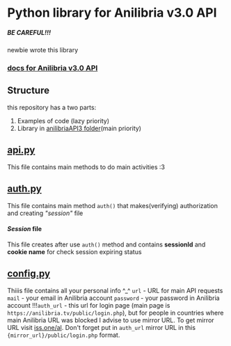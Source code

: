 # Python library for Anilibria v3.0 API
##### **BE CAREFUL!!!**
newbie wrote this library

### [docs for Anilibria v3.0 API](https://github.com/anilibria/docs/blob/master/api_v3.md)
## Structure
this repository has a two parts:
1. Examples of code (lazy priority)
2. Library in [anilibriaAPI3 folder](https://github.com/xamelea/AnilibriaAPIv3Python/tree/master/anilibriaAPI3)(main priority)
## [api.py](https://github.com/xamelea/AnilibriaAPIv3Python/blob/master/anilibriaAPI3/api.py)
This file contains main methods to do main activities :3
## [auth.py](https://github.com/xamelea/AnilibriaAPIv3Python/blob/master/anilibriaAPI3/auth.py)
This file contains main method `auth()` that makes(verifying) authorization and creating *"session"* file
#### *Session* file
This file creates after use `auth()` method and contains **sessionId** and **cookie name** for check session expiring status
## [config.py](https://github.com/xamelea/AnilibriaAPIv3Python/blob/master/anilibriaAPI3/config.py)
Thiiis file contains all your personal info ^_^
`url` - URL for main API requests
`mail` - your email in Anilibria account
`password` - your password in Anilibria account
!!!`auth_url` - this url for login page (main page is `https://anilibria.tv/public/login.php`), but for people in countries where main Anilibria URL was blocked I advise to use mirror URL. To get mirror URL visit [iss.one/al](https://iss.one/al). Don't forget put in `auth_url` mirror URL in this `{mirror_url}/public/login.php` format.
# 
